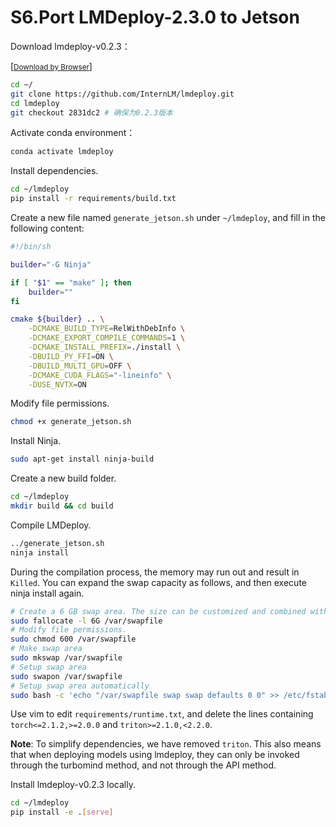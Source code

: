 # S6.Port LMDeploy-2.3.0 to Jetson

Download lmdeploy-v0.2.3：

[[<small>Download by Browser</small>]](https://github.com/InternLM/lmdeploy/archive/refs/tags/v0.2.4.zip)

```sh
cd ~/
git clone https://github.com/InternLM/lmdeploy.git
cd lmdeploy 
git checkout 2831dc2 # 确保为0.2.3版本
```

Activate conda environment：

```sh
conda activate lmdeploy
```

Install dependencies.

```sh
cd ~/lmdeploy
pip install -r requirements/build.txt
```

Create a new file named `generate_jetson.sh` under `~/lmdeploy`, and fill in the following content:

```sh
#!/bin/sh

builder="-G Ninja"

if [ "$1" == "make" ]; then
    builder=""
fi

cmake ${builder} .. \
    -DCMAKE_BUILD_TYPE=RelWithDebInfo \
    -DCMAKE_EXPORT_COMPILE_COMMANDS=1 \
    -DCMAKE_INSTALL_PREFIX=./install \
    -DBUILD_PY_FFI=ON \
    -DBUILD_MULTI_GPU=OFF \
    -DCMAKE_CUDA_FLAGS="-lineinfo" \
    -DUSE_NVTX=ON

```

Modify file permissions.

```sh
chmod +x generate_jetson.sh
```

Install Ninja.

```sh
sudo apt-get install ninja-build
```

Create a new build folder.

```sh
cd ~/lmdeploy
mkdir build && cd build
```

Compile LMDeploy.

```sh
../generate_jetson.sh
ninja install
```

During the compilation process, the memory may run out and result in `Killed`. You can expand the swap capacity as follows, and then execute ninja install again.

```sh
# Create a 6 GB swap area. The size can be customized and combined with the disk capacity
sudo fallocate -l 6G /var/swapfile
# Modify file permissions.
sudo chmod 600 /var/swapfile
# Make swap area
sudo mkswap /var/swapfile
# Setup swap area
sudo swapon /var/swapfile
# Setup swap area automatically
sudo bash -c 'echo "/var/swapfile swap swap defaults 0 0" >> /etc/fstab'
```

Use vim to edit `requirements/runtime.txt`, and delete the lines containing `torch<=2.1.2,>=2.0.0` and `triton>=2.1.0,<2.2.0`.

**Note**: To simplify dependencies, we have removed `triton`. This also means that when deploying models using lmdeploy, they can only be invoked through the turbomind method, and not through the API method.

Install lmdeploy-v0.2.3 locally.

```sh
cd ~/lmdeploy
pip install -e .[serve]
```